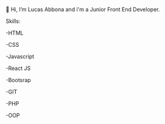 👋 Hi, I’m Lucas Abbona and i'm a Junior Front End Developer.

Skills:

-HTML

-CSS

-Javascript

-React JS

-Bootsrap

-GIT

-PHP

-OOP
